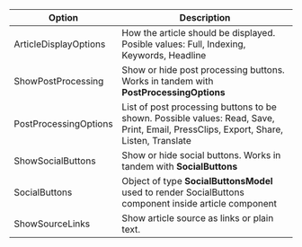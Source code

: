 ﻿Option							| Description																											
--------------------------------|-------------------------------------------------------------------------------------------
ArticleDisplayOptions			| How the article should be displayed. Posible values: Full, Indexing, Keywords, Headline
ShowPostProcessing				| Show or hide post processing buttons. Works in tandem with **PostProcessingOptions**
PostProcessingOptions			| List of post processing buttons to be shown. Possible values: Read, Save, Print, Email, PressClips, Export, Share, Listen, Translate
ShowSocialButtons				| Show or hide social buttons. Works in tandem with **SocialButtons**
SocialButtons					| Object of type **SocialButtonsModel** used to render SocialButtons component inside article component
ShowSourceLinks					| Show article source as links or plain text.